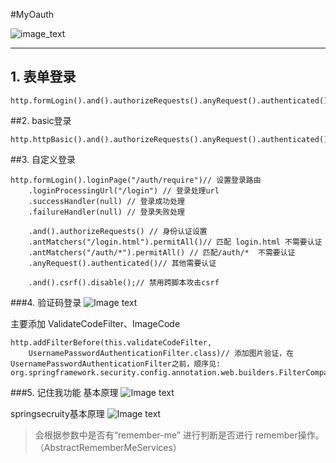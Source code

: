 #MyOauth

![image_text](https://img2018.cnblogs.com/blog/1580998/202001/1580998-20200106131330689-2043178712.png)

---

## 1. 表单登录 ##
~~~
http.formLogin().and().authorizeRequests().anyRequest().authenticated(); 
~~~
##2. basic登录
~~~
http.httpBasic().and().authorizeRequests().anyRequest().authenticated();
~~~

##3. 自定义登录
~~~
http.formLogin().loginPage("/auth/require")// 设置登录路由
    .loginProcessingUrl("/login") // 登录处理url
    .successHandler(null) // 登录成功处理
    .failureHandler(null) // 登录失败处理

    .and().authorizeRequests() // 身份认证设置
    .antMatchers("/login.html").permitAll()// 匹配 login.html 不需要认证
    .antMatchers("/auth/*").permitAll() // 匹配/auth/*  不需要认证
    .anyRequest().authenticated()// 其他需要认证

    .and().csrf().disable();// 禁用跨脚本攻击csrf
~~~

###4. 验证码登录
![Image text](https://img2018.cnblogs.com/blog/1580998/202001/1580998-20200107125258622-1037197645.png)

主要添加 ValidateCodeFilter、ImageCode
~~~
http.addFilterBefore(this.validateCodeFilter,
    UsernamePasswordAuthenticationFilter.class)// 添加图片验证，在UsernamePasswordAuthenticationFilter之前，顺序见: org.springframework.security.config.annotation.web.builders.FilterComparator.FilterComparator() 
~~~

###5. 记住我功能
基本原理
![Image text](https://img2018.cnblogs.com/blog/1580998/202001/1580998-20200107165220671-894516268.png)

springsecruity基本原理
![Image text](https://img2018.cnblogs.com/blog/1580998/202001/1580998-20200107165234881-1805567454.png)

>会根据参数中是否有“remember-me” 进行判断是否进行 remember操作。（AbstractRememberMeServices）
